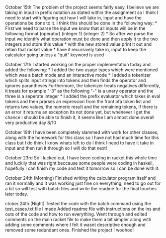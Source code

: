 October 15th
The problem of the project seems fairly easy, I believe we are taking in input in prefix notation as stated within the assignment so I think I need to start with 
figuring out how I will take in, input and have the operations be done to it. 
I think this should be done in the following way:
    * First we need to parse the input we know that all inputs will be in the following format (operator) (integer 1) (integer 2)
    * So after we parse the input we identify what operation must be done and then apply it to the two integers and store this value
    * with the new stored value print it out and retain that racket value
    * have it recursively take in, input to keep the calculator going unless a "quit" keyword is used

October 17th
I started working on the proper implementation today and added the following:
    * I added the two usage types which were mentioned which was a batch mode and an interactive mode 
    * I added a tokenizer which splits input strings into tokens and then finds the operator and ignores parantheses
    Furthermore, the tokenizer treats negatives differently, it treats for example "-3" as the following "-" is a unary operator and the three is a seperate integer
    * I added the prefix evaluator which takes in eval tokens and then prarses an expression from the front ofa token list and returns two values, the numeric result and the remaining tokens, if there is an error it returns an exception 
    Its not done yet, but whenever I get the chance I should be able to finish it, it seems like I am almost done overall very productive day 8/10

October 19th
I have been completely slammed with work for other classes, along with the homework for this class so I have not had much time for this class but I do think I know whats left to do
I think I need to have it take in input and then run it through so I will do that next!

October 23rd
So I lucked out, I have been coding in racket this whole time and luckily that was right beccause some people were coding in haskell, hopefully I can finish my code and test it tomorrow so I can be done with it.

October 24th (Morning)
Finished writing the calculator program itself and ran it normally and it was working just fine on everything, need to go out for a bit so will test with batch files and write the readme for the final touches later today.

ctober 24th (Night)
Tested the code with the batch command using the test_cases.txt file I made
Added readme file with instructions on the ins and outs of the code and how to run everything.
Went through and edited comments on the main racket file to make them a bit simpler along with adding some comments where I felt it wasnt descriptive enough and removed some redundant ones.
Finished the project ! woohoo!